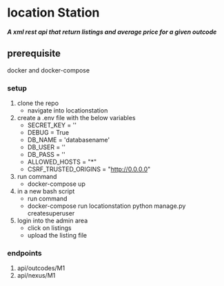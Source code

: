 # location Station
***A xml rest api that return listings and average price for a given outcode***

## prerequisite
docker and docker-compose

### setup
1. clone the repo
    - navigate into locationstation
2. create a .env file with the below variables
    - SECRET_KEY = ''
    - DEBUG = True
    - DB_NAME = 'databasename'
    - DB_USER = ''
    - DB_PASS = ''
    - ALLOWED_HOSTS = "*"
    - CSRF_TRUSTED_ORIGINS = "http://0.0.0.0" 
3. run command 
    - docker-compose up
4. in a new bash script
    - run command 
    - docker-compose run locationstation python manage.py createsuperuser
5. login into the admin area
    - click on listings
    - upload the listing file

### endpoints
1. api/outcodes/M1
2. api/nexus/M1
